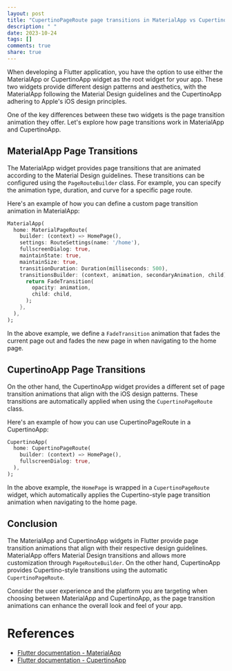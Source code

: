```yaml
---
layout: post
title: "CupertinoPageRoute page transitions in MaterialApp vs CupertinoApp"
description: " "
date: 2023-10-24
tags: []
comments: true
share: true
---
```


When developing a Flutter application, you have the option to use either the MaterialApp or CupertinoApp widget as the root widget for your app. These two widgets provide different design patterns and aesthetics, with the MaterialApp following the Material Design guidelines and the CupertinoApp adhering to Apple's iOS design principles.

One of the key differences between these two widgets is the page transition animation they offer. Let's explore how page transitions work in MaterialApp and CupertinoApp.

## MaterialApp Page Transitions

The MaterialApp widget provides page transitions that are animated according to the Material Design guidelines. These transitions can be configured using the `PageRouteBuilder` class. For example, you can specify the animation type, duration, and curve for a specific page route.

Here's an example of how you can define a custom page transition animation in MaterialApp:

```dart
MaterialApp(
  home: MaterialPageRoute(
    builder: (context) => HomePage(),
    settings: RouteSettings(name: '/home'),
    fullscreenDialog: true,
    maintainState: true,
    maintainSize: true,
    transitionDuration: Duration(milliseconds: 500),
    transitionsBuilder: (context, animation, secondaryAnimation, child) {
      return FadeTransition(
        opacity: animation,
        child: child,
      );
    },
  ),
);
```

In the above example, we define a `FadeTransition` animation that fades the current page out and fades the new page in when navigating to the home page.

## CupertinoApp Page Transitions

On the other hand, the CupertinoApp widget provides a different set of page transition animations that align with the iOS design patterns. These transitions are automatically applied when using the `CupertinoPageRoute` class.

Here's an example of how you can use CupertinoPageRoute in a CupertinoApp:

```dart
CupertinoApp(
  home: CupertinoPageRoute(
    builder: (context) => HomePage(),
    fullscreenDialog: true,
  ),
);
```

In the above example, the `HomePage` is wrapped in a `CupertinoPageRoute` widget, which automatically applies the Cupertino-style page transition animation when navigating to the home page.

## Conclusion

The MaterialApp and CupertinoApp widgets in Flutter provide page transition animations that align with their respective design guidelines. MaterialApp offers Material Design transitions and allows more customization through `PageRouteBuilder`. On the other hand, CupertinoApp provides Cupertino-style transitions using the automatic `CupertinoPageRoute`.

Consider the user experience and the platform you are targeting when choosing between MaterialApp and CupertinoApp, as the page transition animations can enhance the overall look and feel of your app.

# References
- [Flutter documentation - MaterialApp](https://api.flutter.dev/flutter/material/MaterialApp-class.html)
- [Flutter documentation - CupertinoApp](https://api.flutter.dev/flutter/cupertino/CupertinoApp-class.html)